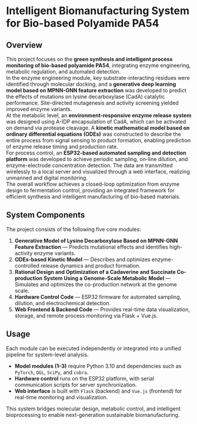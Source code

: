 # Intelligent Biomanufacturing System for Bio-based Polyamide PA54

## Overview
This project focuses on the **green synthesis and intelligent process monitoring of bio-based polyamide PA54**, integrating enzyme engineering, metabolic regulation, and automated detection.  
In the enzyme engineering module, key substrate-interacting residues were identified through molecular docking, and a **generative deep learning model based on MPNN-GNN feature extraction** was developed to predict the effects of mutations on lysine decarboxylase (CadA) catalytic performance. Site-directed mutagenesis and activity screening yielded improved enzyme variants.  
At the metabolic level, an **environment-responsive enzyme release system** was designed using A-IDP encapsulation of CadA, which can be activated on demand via protease cleavage. A **kinetic mathematical model based on ordinary differential equations (ODEs)** was constructed to describe the entire process from signal sensing to product formation, enabling prediction of enzyme release timing and production rate.  
For process control, an **ESP32-based automated sampling and detection platform** was developed to achieve periodic sampling, on-line dilution, and enzyme-electrode concentration detection. The data are transmitted wirelessly to a local server and visualized through a web interface, realizing unmanned and digital monitoring.  
The overall workflow achieves a closed-loop optimization from enzyme design to fermentation control, providing an integrated framework for efficient synthesis and intelligent manufacturing of bio-based materials.

## System Components
The project consists of the following five core modules:  
1. **Generative Model of Lysine Decarboxylase Based on MPNN-GNN Feature Extraction** — Predicts mutational effects and identifies high-activity enzyme variants.  
2. **ODEs-based Kinetic Model** — Describes and optimizes enzyme-controlled release dynamics and product formation.  
3. **Rational Design and Optimization of a Cadaverine and Succinate Co-production System Using a Genome-Scale Metabolic Model** — Simulates and optimizes the co-production network at the genome scale.  
4. **Hardware Control Code** — ESP32 firmware for automated sampling, dilution, and electrochemical detection.  
5. **Web Frontend & Backend Code** — Provides real-time data visualization, storage, and remote process monitoring via Flask + Vue.js.

## Usage
Each module can be executed independently or integrated into a unified pipeline for system-level analysis.  
- **Model modules (1–3)** require Python 3.10 and dependencies such as `PyTorch`, `DGL`, `SciPy`, and `cobra`.  
- **Hardware control** runs on the ESP32 platform, with serial communication scripts for server synchronization.  
- **Web interface** is built with `Flask` (backend) and `Vue.js` (frontend) for real-time monitoring and visualization.  

This system bridges molecular design, metabolic control, and intelligent bioprocessing to enable next-generation sustainable biomanufacturing.
